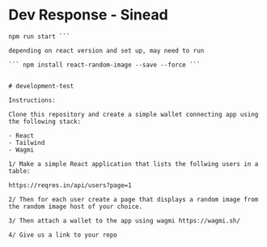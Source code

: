 # Dev Response - Sinead

``` npm i
npm run start ```

depending on react version and set up, may need to run 

``` npm install react-random-image --save --force ```


# development-test

Instructions:

Clone this repository and create a simple wallet connecting app using the following stack:

- React
- Tailwind
- Wagmi

1/ Make a simple React application that lists the follwing users in a table:

https://reqres.in/api/users?page=1

2/ Then for each user create a page that displays a random image from the random image host of your choice. 

3/ Then attach a wallet to the app using wagmi https://wagmi.sh/

4/ Give us a link to your repo
